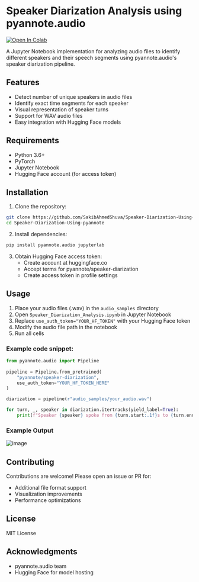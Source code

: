 # Speaker Diarization Analysis using pyannote.audio

[![Open In Colab](https://colab.research.google.com/assets/colab-badge.svg)](https://colab.research.google.com/github/SakibAhmedShuva/Speaker-Diarization-Using-pyannote/blob/main/Speaker_Diarization_Analysis.ipynb)

A Jupyter Notebook implementation for analyzing audio files to identify different speakers and their speech segments using pyannote.audio's speaker diarization pipeline.

## Features

- Detect number of unique speakers in audio files
- Identify exact time segments for each speaker
- Visual representation of speaker turns
- Support for WAV audio files
- Easy integration with Hugging Face models

## Requirements

- Python 3.6+
- PyTorch
- Jupyter Notebook
- Hugging Face account (for access token)

## Installation

1. Clone the repository:
```bash
git clone https://github.com/SakibAhmedShuva/Speaker-Diarization-Using-pyannote.git
cd Speaker-Diarization-Using-pyannote
```

2. Install dependencies:
```bash
pip install pyannote.audio jupyterlab
```

3. Obtain Hugging Face access token:
   - Create account at huggingface.co
   - Accept terms for pyannote/speaker-diarization
   - Create access token in profile settings

## Usage

1. Place your audio files (.wav) in the `audio_samples` directory
2. Open `Speaker_Diarization_Analysis.ipynb` in Jupyter Notebook
3. Replace `use_auth_token="YOUR_HF_TOKEN"` with your Hugging Face token
4. Modify the audio file path in the notebook
5. Run all cells

### Example code snippet:

```python
from pyannote.audio import Pipeline
  
pipeline = Pipeline.from_pretrained(
    "pyannote/speaker-diarization",
    use_auth_token="YOUR_HF_TOKEN_HERE"
)

diarization = pipeline(r"audio_samples/your_audio.wav")

for turn, _, speaker in diarization.itertracks(yield_label=True):
    print(f"Speaker {speaker} spoke from {turn.start:.1f}s to {turn.end:.1f}s")
```

### Example Output
![image](https://github.com/user-attachments/assets/42d8e806-7d5d-4358-a891-96b4d4be74c1)


## Contributing

Contributions are welcome! Please open an issue or PR for:
- Additional file format support
- Visualization improvements
- Performance optimizations

## License

MIT License

## Acknowledgments

- pyannote.audio team
- Hugging Face for model hosting
